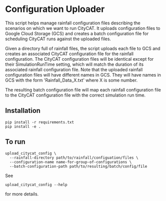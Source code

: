 # Configuration Uploader

This script helps manage rainfall configuration files describing the
scenarios on which we want to run CityCAT. It uploads configuration
files to Google Cloud Storage (GCS) and creates a batch configuration
file for scheduling CityCAT runs against the uploaded files.

Given a directory full of rainfall files, the script uploads each file
to GCS and creates an associated CityCAT configuration file for the
rainfall configuration. The CityCAT configuration files will be
identical except for their SimulationRunTime setting, which will match
the duration of its associated rainfall configuration file.  Note that
the uploaded rainfall configuration files will have different names in
GCS. They will have names in GCS with the form 'Rainfall_Data_X.txt'
where X is some number.

The resulting batch configuration file will map each rainfall
configuration file to the CityCAT configuration file with the correct
simulation run time.

## Installation

```
pip install -r requirements.txt
pip install -e .
```

## To run
```
upload_citycat_config \
  --rainfall-directory path/to/rainfall/configuation/files \
  --configuration-name name-for-group-of-configurations \
  --batch-configuration-path path/to/resulting/batch/config/file
```

See 
```
upload_citycat_config --help
```
for more details.
